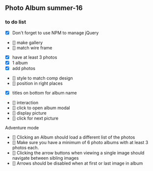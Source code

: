 ## Photo Album summer-16

### to do list
- [x] Don't forget to use NPM to manage jQuery
- [] make gallery
 - [] match wire frame
 - [x] have at least 3 photos
 - [x] 1 album
- [x] add photos
- [] style to match comp design
 - [] position in right places
 - [x] titles on bottom for album name
- [] interaction
 - [] click to open album modal
 - [] display picture
 - [] click for next picture

 Adventure mode
 - [] Clicking an Album should load a different list of the photos
 - [] Make sure you have a minimum of 6 photo albums with at least 3 photos each.
 - [] Clicking the arrow buttons when viewing a single image should navigate between sibling images
 - [] Arrows should be disabled when at first or last image in album
